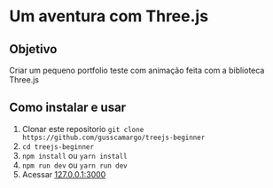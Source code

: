 # Um aventura com Three.js

## Objetivo
Criar um pequeno portfolio teste com animação feita com a biblioteca Three.js

## Como instalar e usar

1. Clonar este repositorio ```git clone https://github.com/gusscamargo/treejs-beginner```
2. ```cd treejs-beginner```
3. ```npm install``` ou ```yarn install```
4. ```npm run dev``` ou ```yarn run dev```
5. Acessar [127.0.0.1:3000](http://127.0.0.1:3000/)